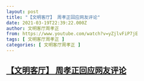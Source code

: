 ```yaml
---
layout: post
title: "【文明客厅】 周孝正回应网友评论"
date: 2021-03-19T22:39:22.000Z
author: 文明客厅周孝正
from: https://www.youtube.com/watch?v=yZjlvFiP7jE
tags: [ 文明客厅周孝正 ]
categories: [ 文明客厅周孝正 ]
---
```

<!--1616193562000-->
[【文明客厅】 周孝正回应网友评论](https://www.youtube.com/watch?v=yZjlvFiP7jE)
------

<div>

</div>
